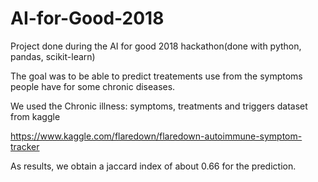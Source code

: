 # AI-for-Good-2018
Project done during the AI for good 2018 hackathon(done with python, pandas, scikit-learn)

The goal was to be able to predict treatements use from the symptoms people have for some chronic diseases. 

We used the Chronic illness: symptoms, treatments and triggers dataset from kaggle

https://www.kaggle.com/flaredown/flaredown-autoimmune-symptom-tracker

As results, we obtain a jaccard index of about 0.66 for the prediction.

